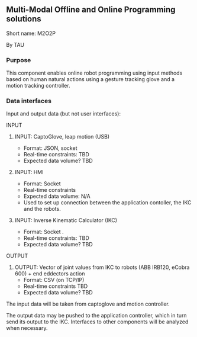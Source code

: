 ## Multi-Modal Offline and Online Programming solutions

Short name: M2O2P

By TAU


### Purpose


This component enables online robot programming using input methods based on human natural actions using a gesture tracking glove and a motion tracking controller.  


### Data interfaces





Input and output data (but not user interfaces):

INPUT

1. INPUT: CaptoGlove, leap motion (USB)
    - Format: JSON, socket 
    - Real-time constraints: TBD
    - Expected data volume? TBD
  

2. INPUT: HMI
    - Format: Socket 
    - Real-time constraints
    - Expected data volume: N/A 
    - Used to set up connection between the application contoller, the IKC and the robots.

3. INPUT: Inverse Kinematic Calculator (IKC)
    - Format: Socket .
    - Real-time constraints: TBD
    - Expected data volume? TBD
    
    
OUTPUT

1. OUTPUT: Vector of joint values from IKC to robots (ABB IRB120, eCobra 600) + end eddectors action
    - Format: CSV (on TCP/IP) 
    - Real-time constraints TBD
    - Expected data volume? TBD
    


The input data will be taken from captoglove and motion controller. 

The output data may be pushed to the application controller, which in turn send its output to the IKC. Interfaces to other components will be analyzed when necessary. 

